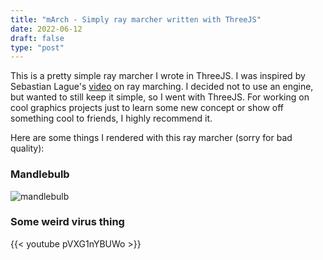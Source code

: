 ```yaml
---
title: "mArch - Simply ray marcher written with ThreeJS"
date: 2022-06-12
draft: false
type: "post"
---
```


This is a pretty simple ray marcher I wrote in ThreeJS. I was inspired by
Sebastian Lague's
[video](https://www.youtube.com/watch?v=Cp5WWtMoeKg&pp=ygUcc2ViYXN0aWFuIGxhZ3VlIHJheSBtYXJjaGluZw%3D%3D)
on ray marching. I decided not to use an engine, but wanted to still keep it
simple, so I went with ThreeJS. For working on cool graphics projects just to
learn some new concept or show off something cool to friends, I highly
recommend it.

Here are some things I rendered with this ray marcher (sorry for bad quality):

### Mandlebulb
![mandlebulb](/images/march/ss.png)

### Some weird virus thing
{{< youtube pVXG1nYBUWo >}}
